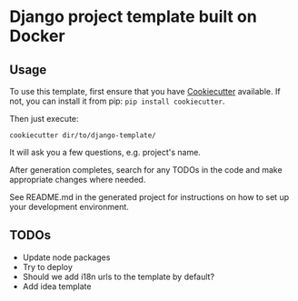 # Django project template built on Docker


## Usage

To use this template, first ensure that you have
[Cookiecutter](http://cookiecutter.readthedocs.org/en/latest/readme.html) available. 
If not, you can install it from pip: `pip install cookiecutter`.

Then just execute:
    
    cookiecutter dir/to/django-template/

It will ask you a few questions, e.g. project's name.

After generation completes, search for any TODOs in the code and make appropriate changes where needed.

See README.md in the generated project for instructions on how to set up your development environment.

## TODOs

- Update node packages
- Try to deploy
- Should we add i18n urls to the template by default?
- Add idea template
